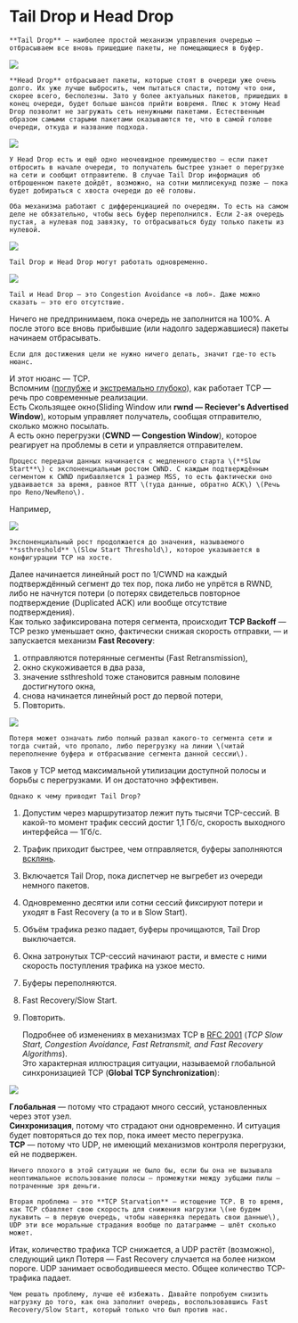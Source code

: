 # Tail Drop и Head Drop

    **Tail Drop** — наиболее простой механизм управления очередью — отбрасываем все вновь пришедшие пакеты, не помещающиеся в буфер. 

![](../../.gitbook/assets/image%20%2824%29.png)

  
  
    **Head Drop** отбрасывает пакеты, которые стоят в очереди уже очень долго. Их уже лучше выбросить, чем пытаться спасти, потому что они, скорее всего, бесполезны. Зато у более актуальных пакетов, пришедших в конец очереди, будет больше шансов прийти вовремя. Плюс к этому Head Drop позволит не загружать сеть ненужными пакетами. Естественным образом самыми старыми пакетами оказываются те, что в самой голове очереди, откуда и название подхода.

![](../../.gitbook/assets/image%20%28132%29.png)

    У Head Drop есть и ещё одно неочевидное преимущество — если пакет отбросить в начале очереди, то получатель быстрее узнает о перегрузке на сети и сообщит отправителю. В случае Tail Drop информация об отброшенном пакете дойдёт, возможно, на сотни миллисекунд позже — пока будет добираться с хвоста очереди до её головы.  
  
    Оба механизма работают с дифференциацией по очередям. То есть на самом деле не обязательно, чтобы весь буфер переполнился. Если 2-ая очередь пустая, а нулевая под завязку, то отбрасываться буду только пакеты из нулевой.

![](../../.gitbook/assets/image%20%2881%29.png)

    Tail Drop и Head Drop могут работать одновременно. 

![](../../.gitbook/assets/image%20%2869%29.png)

    Tail и Head Drop — это Congestion Avoidance «в лоб». Даже можно сказать — это его отсутствие.  
Ничего не предпринимаем, пока очередь не заполнится на 100%. А после этого все вновь прибывшие \(или надолго задержавшиеся\) пакеты начинаем отбрасывать.  
  
    Если для достижения цели не нужно ничего делать, значит где-то есть нюанс.  
И этот нюанс — TCP.   
Вспомним \([поглубже](http://linkmeup.ru/blog/300.html) и [экстремально глубоко](http://www.tcpipguide.com/free/index.htm)\), как работает TCP — речь про современные реализации.  
Есть Скользящее окно\(Sliding Window или **rwnd — Reciever's Advertised Window**\), которым управляет получатель, сообщая отправителю, сколько можно посылать.  
А есть окно перегрузки \(**CWND — Congestion Window**\), которое реагирует на проблемы в сети и управляется отправителем.  
  
    Процесс передачи данных начинается с медленного старта \(**Slow Start**\) с экспоненциальным ростом CWND. С каждым подтверждённым сегментом к CWND прибавляется 1 размер MSS, то есть фактически оно удваивается за время, равное RTT \(туда данные, обратно ACK\) \(Речь про Reno/NewReno\).  
Например, 

![](../../.gitbook/assets/image%20%28128%29.png)

    Экспоненциальный рост продолжается до значения, называемого **ssthreshold** \(Slow Start Threshold\), которое указывается в конфигурации TCP на хосте.  
Далее начинается линейный рост по 1/CWND на каждый подтверждённый сегмент до тех пор, пока либо не упрётся в RWND, либо не начнутся потери \(о потерях свидетельсв повторное подтверждение \(Duplicated ACK\) или вообще отсутствие подтверждения\).  
Как только зафиксирована потеря сегмента, происходит **TCP Backoff** — TCP резко уменьшает окно, фактически снижая скорость отправки, — и запускается механизм **Fast Recovery**:  


1. отправляются потерянные сегменты \(Fast Retransmission\),
2. окно скукоживается в два раза,
3. значение ssthreshold тоже становится равным половине достигнутого окна,
4. снова начинается линейный рост до первой потери,
5. Повторить.

![](../../.gitbook/assets/image%20%285%29.png)

    Потеря может означать либо полный развал какого-то сегмента сети и тогда считай, что пропало, либо перегрузку на линии \(читай переполнение буфера и отбрасывание сегмента данной сессии\).   
Таков у TCP метод максимальной утилизации доступной полосы и борьбы с перегрузками. И он достаточно эффективен.  
  
    Однако к чему приводит Tail Drop?

1. Допустим через маршрутизатор лежит путь тысячи TCP-сессий. В какой-то момент трафик сессий достиг 1,1 Гб/с, скорость выходного интерфейса — 1Гб/с.
2. Трафик приходит быстрее, чем отправляется, буферы заполняются [всклянь](https://dic.academic.ru/dic.nsf/efremova/149600/%D0%92%D1%81%D0%BA%D0%BB%D0%B5%D0%BD%D1%8C).
3. Включается Tail Drop, пока диспетчер не выгребет из очереди немного пакетов.
4. Одновременно десятки или сотни сессий фиксируют потери и уходят в Fast Recovery \(а то и в Slow Start\).
5. Объём трафика резко падает, буферы прочищаются, Tail Drop выключается.
6. Окна затронутых TCP-сессий начинают расти, и вместе с ними скорость поступления трафика на узкое место.
7. Буферы переполняются.
8. Fast Recovery/Slow Start.
9. Повторить.

    Подробнее об изменениях в механизмах TCP в [RFC 2001](https://tools.ietf.org/html/rfc2001) \(_TCP Slow Start, Congestion Avoidance, Fast Retransmit, and Fast Recovery Algorithms_\).  
Это характерная иллюстрация ситуации, называемой глобальной синхронизацией TCP \(**Global TCP Synchronization**\):

![](../../.gitbook/assets/image%20%28107%29.png)

**Глобальная** — потому что страдают много сессий, установленных через этот узел.  
**Синхронизация**, потому что страдают они одновременно. И ситуация будет повторяться до тех пор, пока имеет место перегрузка.  
**TCP** — потому что UDP, не имеющий механизмов контроля перегрузки, ей не подвержен.  
  
    Ничего плохого в этой ситуации не было бы, если бы она не вызывала неоптимальное использование полосы — промежутки между зубцами пилы — потраченные зря деньги.  
  
    Вторая проблема — это **TCP Starvation** — истощение TCP. В то время, как TCP сбавляет свою скорость для снижения нагрузки \(не будем лукавить — в первую очередь, чтобы наверняка передать свои данные\), UDP эти все моральные страдания вообще по датаграмме — шлёт сколько может.  
Итак, количество трафика TCP снижается, а UDP растёт \(возможно\), следующий цикл Потеря — Fast Recovery случается на более низком пороге. UDP занимает освободившееся место. Общее количество TCP-трафика падает.  
  
    Чем решать проблему, лучше её избежать. Давайте попробуем снизить нагрузку до того, как она заполнит очередь, воспользовавшись Fast Recovery/Slow Start, который только что был против нас.

